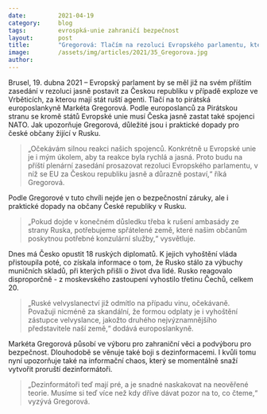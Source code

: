 ```yaml
---
date:         2021-04-19
category:     blog
tags:         evrospká-unie zahraničí bezpečnost
layout:       post
title:        "Gregorová: Tlačím na rezoluci Evropského parlamentu, která se za Česko jasně postaví"
image:        /assets/img/articles/2021/35_Gregorova.jpg
author:       
---
```




Brusel, 19. dubna 2021 – Evropský parlament by se měl již na svém příštím zasedání v rezoluci jasně postavit za Českou republiku v případě exploze ve Vrběticích, za kterou mají stát ruští agenti. Tlačí na to pirátská europoslankyně Markéta Gregorová. Podle europoslanců za Pirátskou stranu se kromě států Evropské unie musí Česka jasně zastat také spojenci NATO. Jak upozorňuje Gregorová, důležité jsou i praktické dopady pro české občany žijící v Rusku.

> „Očekávám silnou reakci našich spojenců. Konkrétně u Evropské unie je i mým úkolem, aby ta reakce byla rychlá a jasná. Proto budu na příští plenární zasedání prosazovat rezoluci Evropského parlamentu, v níž se EU za Českou republiku jasně a důrazně postaví,“ říká Gregorová.

Podle Gregorové v tuto chvíli nejde jen o bezpečnostní záruky, ale i praktické dopady na občany České republiky v Rusku. 

> „Pokud dojde v konečném důsledku třeba k rušení ambasády ze strany Ruska, potřebujeme spřátelené země, které našim občanům poskytnou potřebné konzulární služby,“ vysvětluje.

Dnes má Česko opustit 18 ruských diplomatů. K jejich vyhoštění vláda přistoupila poté, co získala informace o tom, že Rusko stálo za výbuchy muničních skladů, při kterých přišli o život dva lidé. Rusko reagovalo disproporčně - z moskevského zastoupení vyhostilo třetinu Čechů, celkem 20. 

> „Ruské velvyslanectví již odmítlo na případu vinu, očekávaně. Považuji nicméně za skandální, že formou odplaty je i vyhoštění zástupce velvyslance, jakožto druhého nejvýznamnějšího představitele naší země,“ dodává europoslankyně.

Markéta Gregorová působí ve výboru pro zahraniční věci a podvýboru pro bezpečnost. Dlouhodobě se věnuje také boji s dezinformacemi. I kvůli tomu nyní upozorňuje také na informační chaos, který se momentálně snaží vytvořit proruští dezinformátoři.

> „Dezinformátoři teď mají pré, a je snadné naskakovat na neověřené teorie. Musíme si teď více než kdy dříve dávat pozor na to, co čteme,“ vyzývá Gregorová. 

